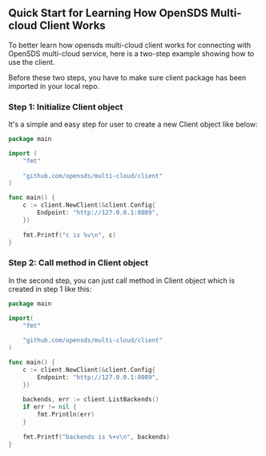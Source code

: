 ## Quick Start for Learning How OpenSDS Multi-cloud Client Works

To better learn how opensds multi-cloud client works for connecting with OpenSDS 
multi-cloud service, here is a two-step example showing how to use the client.

Before these two steps, you have to make sure client package has been imported
in your local repo.

### Step 1: Initialize Client object
It's a simple and easy step for user to create a new Client object like below:
```go
package main

import (
	"fmt"
	
	"github.com/opensds/multi-cloud/client"
)

func main() {
	c := client.NewClient(&client.Config{
		Endpoint: "http://127.0.0.1:8089",
	})
	
	fmt.Printf("c is %v\n", c)
}
```

### Step 2: Call method in Client object
In the second step, you can just call method in Client object which is created
in step 1 like this:
```go
package main

import(
	"fmt"
	
	"github.com/opensds/multi-cloud/client"
)

func main() {
	c := client.NewClient(&client.Config{
		Endpoint: "http://127.0.0.1:8089",
	})
	
	backends, err := client.ListBackends()
	if err != nil {
		fmt.Println(err)
	}
	
	fmt.Printf("backends is %+v\n", backends)
}
```
